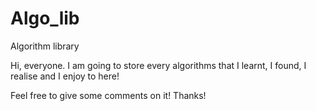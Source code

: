 # Algo_lib
 Algorithm library

 Hi, everyone.
 I am going to store every algorithms that I learnt, I found, I realise and I enjoy to here!

 Feel free to give some comments on it!
 Thanks!
